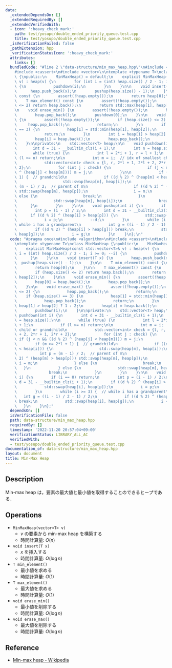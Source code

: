 ```yaml
---
data:
  _extendedDependsOn: []
  _extendedRequiredBy: []
  _extendedVerifiedWith:
  - icon: ':heavy_check_mark:'
    path: test/yosupo/double_ended_priority_queue.test.cpp
    title: test/yosupo/double_ended_priority_queue.test.cpp
  _isVerificationFailed: false
  _pathExtension: hpp
  _verificationStatusIcon: ':heavy_check_mark:'
  attributes:
    links: []
  bundledCode: "#line 2 \"data-structure/min_max_heap.hpp\"\n#include <algorithm>\n\
    #include <cassert>\n#include <vector>\n\ntemplate <typename T>\nclass MinMaxHeap\
    \ {\npublic:\n    MinMaxHeap() = default;\n    explicit MinMaxHeap(const std::vector<T>&\
    \ v) : heap(v) {\n        for (int i = (int) heap.size() / 2 - 1; i >= 0; --i)\
    \ {\n            pushdown(i);\n        }\n    }\n\n    void insert(T x) {\n  \
    \      heap.push_back(x);\n        pushup(heap.size() - 1);\n    }\n\n    T min_element()\
    \ const {\n        assert(!heap.empty());\n        return heap[0];\n    }\n\n\
    \    T max_element() const {\n        assert(!heap.empty());\n        if (heap.size()\
    \ <= 2) return heap.back();\n        return std::max(heap[1], heap[2]);\n    }\n\
    \n    void erase_min() {\n        assert(!heap.empty());\n        heap[0] = heap.back();\n\
    \        heap.pop_back();\n        pushdown(0);\n    }\n\n    void erase_max()\
    \ {\n        assert(!heap.empty());\n        if (heap.size() <= 2) {\n       \
    \     heap.pop_back();\n            return;\n        }\n        if (heap.size()\
    \ == 3) {\n            heap[1] = std::min(heap[1], heap[2]);\n            heap.pop_back();\n\
    \            return;\n        }\n        int i = heap[1] > heap[2] ? 1 : 2;\n\
    \        heap[i] = heap.back();\n        heap.pop_back();\n        pushdown(i);\n\
    \    }\n\nprivate:\n    std::vector<T> heap;\n\n    void pushdown(int i) {\n \
    \       int d = 31 - __builtin_clz(i + 1);\n        int n = heap.size();\n\n \
    \       while (true) {\n            int l = 2*i + 1, r = l + 1;\n            if\
    \ (l >= n) return;\n\n            int m = i;  // idx of smallest child or grandchild\n\
    \            std::vector<int> check = {l, r, 2*l + 1, 2*l + 2, 2*r + 1, 2*r +\
    \ 2};\n            for (int j : check) {\n                if (j < n && ((d % 2)\
    \ ^ (heap[j] < heap[m]))) m = j;\n            }\n\n            if (m >= 2*l +\
    \ 1) {  // grandchild\n                if ((d % 2) ^ (heap[m] < heap[i])) {\n\
    \                    std::swap(heap[m], heap[i]);\n                    int p =\
    \ (m - 1) / 2;  // parent of m\n                    if ((d % 2) ^ (heap[m] > heap[p]))\
    \ std::swap(heap[m], heap[p]);\n                    i = m;\n                }\
    \ else {\n                    break;\n                }\n            } else {\n\
    \                std::swap(heap[m], heap[i]);\n                break;\n      \
    \      }\n        }\n    }\n\n    void pushup(int i) {\n        if (i == 0) return;\n\
    \        int p = (i - 1) / 2;\n        int d = 31 - __builtin_clz(i + 1);\n  \
    \      if ((d % 2) ^ (heap[i] > heap[p])) {\n            std::swap(heap[i], heap[p]);\n\
    \            i = p;\n            --d;\n        }\n        while (i >= 3) {  //\
    \ while i has a grandparent\n            int g = ((i - 1) / 2 - 1) / 2;\n    \
    \        if ((d % 2) ^ (heap[i] > heap[g])) break;\n            std::swap(heap[i],\
    \ heap[g]);\n            i = g;\n        }\n    }\n};\n"
  code: "#pragma once\n#include <algorithm>\n#include <cassert>\n#include <vector>\n\
    \ntemplate <typename T>\nclass MinMaxHeap {\npublic:\n    MinMaxHeap() = default;\n\
    \    explicit MinMaxHeap(const std::vector<T>& v) : heap(v) {\n        for (int\
    \ i = (int) heap.size() / 2 - 1; i >= 0; --i) {\n            pushdown(i);\n  \
    \      }\n    }\n\n    void insert(T x) {\n        heap.push_back(x);\n      \
    \  pushup(heap.size() - 1);\n    }\n\n    T min_element() const {\n        assert(!heap.empty());\n\
    \        return heap[0];\n    }\n\n    T max_element() const {\n        assert(!heap.empty());\n\
    \        if (heap.size() <= 2) return heap.back();\n        return std::max(heap[1],\
    \ heap[2]);\n    }\n\n    void erase_min() {\n        assert(!heap.empty());\n\
    \        heap[0] = heap.back();\n        heap.pop_back();\n        pushdown(0);\n\
    \    }\n\n    void erase_max() {\n        assert(!heap.empty());\n        if (heap.size()\
    \ <= 2) {\n            heap.pop_back();\n            return;\n        }\n    \
    \    if (heap.size() == 3) {\n            heap[1] = std::min(heap[1], heap[2]);\n\
    \            heap.pop_back();\n            return;\n        }\n        int i =\
    \ heap[1] > heap[2] ? 1 : 2;\n        heap[i] = heap.back();\n        heap.pop_back();\n\
    \        pushdown(i);\n    }\n\nprivate:\n    std::vector<T> heap;\n\n    void\
    \ pushdown(int i) {\n        int d = 31 - __builtin_clz(i + 1);\n        int n\
    \ = heap.size();\n\n        while (true) {\n            int l = 2*i + 1, r = l\
    \ + 1;\n            if (l >= n) return;\n\n            int m = i;  // idx of smallest\
    \ child or grandchild\n            std::vector<int> check = {l, r, 2*l + 1, 2*l\
    \ + 2, 2*r + 1, 2*r + 2};\n            for (int j : check) {\n               \
    \ if (j < n && ((d % 2) ^ (heap[j] < heap[m]))) m = j;\n            }\n\n    \
    \        if (m >= 2*l + 1) {  // grandchild\n                if ((d % 2) ^ (heap[m]\
    \ < heap[i])) {\n                    std::swap(heap[m], heap[i]);\n          \
    \          int p = (m - 1) / 2;  // parent of m\n                    if ((d %\
    \ 2) ^ (heap[m] > heap[p])) std::swap(heap[m], heap[p]);\n                   \
    \ i = m;\n                } else {\n                    break;\n             \
    \   }\n            } else {\n                std::swap(heap[m], heap[i]);\n  \
    \              break;\n            }\n        }\n    }\n\n    void pushup(int\
    \ i) {\n        if (i == 0) return;\n        int p = (i - 1) / 2;\n        int\
    \ d = 31 - __builtin_clz(i + 1);\n        if ((d % 2) ^ (heap[i] > heap[p])) {\n\
    \            std::swap(heap[i], heap[p]);\n            i = p;\n            --d;\n\
    \        }\n        while (i >= 3) {  // while i has a grandparent\n         \
    \   int g = ((i - 1) / 2 - 1) / 2;\n            if ((d % 2) ^ (heap[i] > heap[g]))\
    \ break;\n            std::swap(heap[i], heap[g]);\n            i = g;\n     \
    \   }\n    }\n};"
  dependsOn: []
  isVerificationFile: false
  path: data-structure/min_max_heap.hpp
  requiredBy: []
  timestamp: '2022-11-20 20:57:04+09:00'
  verificationStatus: LIBRARY_ALL_AC
  verifiedWith:
  - test/yosupo/double_ended_priority_queue.test.cpp
documentation_of: data-structure/min_max_heap.hpp
layout: document
title: Min-Max Heap
---
```


## Description

Min-max heap は，要素の最大値と最小値を取得することのできるヒープである．

## Operations

- `MinMaxHeap(vector<T> v)`
    - $v$ の要素から min-max heap を構築する
    - 時間計算量: $O(n)$
- `void insert(T x)`
    - $x$ を挿入する
    - 時間計算量: $O(\log n)$
- `T min_element()`
    - 最小値を求める
    - 時間計算量: $O(1)$
- `T max_element()`
    - 最大値を求める
    - 時間計算量: $O(1)$
- `void erase_min()`
    - 最小値を削除する
    - 時間計算量: $O(\log n)$
- `void erase_max()`
    - 最大値を削除する
    - 時間計算量: $O(\log n)$

## Reference

- [Min-max heap - Wikipedia](https://en.wikipedia.org/wiki/Min-max_heap)